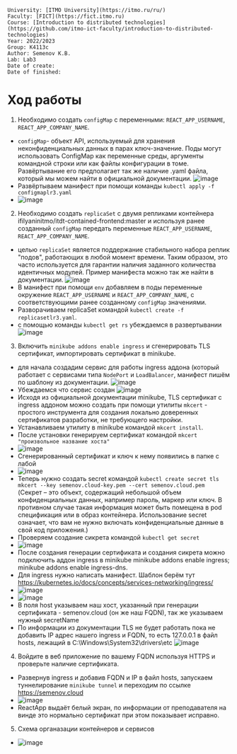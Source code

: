 ```
University: [ITMO University](https://itmo.ru/ru/)
Faculty: [FICT](https://fict.itmo.ru)
Course: [Introduction to distributed technologies](https://github.com/itmo-ict-faculty/introduction-to-distributed-technologies)
Year: 2022/2023
Group: К4113с
Author: Semenov K.B.
Lab: Lab3
Date of create:   
Date of finished: 
```
# Ход работы
1. Необходимо создать `configMap` с переменными: `REACT_APP_USERNAME`, `REACT_APP_COMPANY_NAME`.
- `configMap`- объект API, используемый для хранения неконфиденциальных данных в парах ключ-значение. Поды могут использовать ConfigMap как переменные среды, аргументы командной строки или как файлы конфигурации в томе. Развёртывание его предполагает так же наличие .yaml файла, который мы можем найти в официальной документации.
![image](https://user-images.githubusercontent.com/121423344/209566895-e0ae1586-a979-425f-9ca9-991b75ea84e7.png)
- Развёртываем манифест при помощи команды `kubectl apply -f configmaplr3.yaml`
- ![image](https://user-images.githubusercontent.com/121423344/209568107-a690fc3b-cf4e-41c5-9311-b973183596de.png)
2. Необходимо создать `replicaSet` с двумя репликами контейнера ifilyaninitmo/itdt-contained-frontend:master и используя ранее созданный `configMap` передать переменные `REACT_APP_USERNAME`, `REACT_APP_COMPANY_NAME`.
- целью `replicaSet` является поддержание стабильного набора реплик "подов", работающих в любой момент времени. Таким образом, это часто используется для гарантии наличия заданного количества идентичных модулей. Пример манифеста можно так же найти в документации.
![image](https://user-images.githubusercontent.com/121423344/209571542-fafd94a2-cff6-491b-aef8-5b98afa150fa.png)
- В манифест при помощи `env` добавляем в поды переменные окружение `REACT_APP_USERNAME` и `REACT_APP_COMPANY_NAME`, с соответствующими ранее созданному `configMap` значениями.
- Разворачиваем replicaSet командой `kubectl create -f replicasetlr3.yaml`.
- с помощью команды `kubectl get rs` убеждаемся в развертывании ![image](https://user-images.githubusercontent.com/121423344/209644448-fc91de9e-eb31-431b-b06e-d2688e01286a.png)
3. Включить `minikube addons enable ingress` и сгенерировать TLS сертификат, импортировать сертификат в minikube.
- для начала создадим сервис для работы ingress аддона (который работает с сервисами типа `NodePort` и `LoadBalancer`, манифест пишём по шаблону из документации.
![image](https://user-images.githubusercontent.com/121423344/209572937-c42f7d07-fea9-43c3-b90c-0660557ac865.png)
- Убеждаемся что сервис создан ![image](https://user-images.githubusercontent.com/121423344/209644154-21465d0d-480d-4d10-b689-762cc2f057e8.png)
- Исходя из официальной документации minikube, TLS сертификат с ingress аддоном можно создать при помощи утилиты `mkcert` - простого инструмента для создания локально доверенных сертификатов разработки, не требующего настройки.
- Устанавливаем утилиту в minikube командой `mkcert install`.
- После установки генерируем сертификат командой `mkcert "произвольное название хоста"`
- ![image](https://user-images.githubusercontent.com/121423344/209646741-938a2842-514d-4ee1-abe7-fa0948302258.png)
- Сгенерированный сертификат и ключ к нему появились в папке с лабой
- ![image](https://user-images.githubusercontent.com/121423344/209646224-12d34434-f91e-4f96-a8d2-f41a0f9db44e.png)
- Теперь нужно создать secret командой `kubectl create secret tls mkcert --key semenov.cloud-key.pem --cert semenov.cloud.pem` (Секрет – это объект, содержащий небольшой объем конфиденциальных данных, например пароль, маркер или ключ. В противном случае такая информация может быть помещена в pod спецификация или в образ контейнера. Использование secret означает, что вам не нужно включать конфиденциальные данные в свой код приложения.)
- Проверяем создание сикрета командой `kubectl get secret`
- ![image](https://user-images.githubusercontent.com/121423344/209646921-82f4833e-9753-4507-9c83-a1ff6b1c7c63.png)
- После создания генерации сертификата и создания сикрета можно подключить аддон ingress в minikube
minikube addons enable ingress; 
minikube addons enable ingress-dns.
- Для ingress нужно написать манифест. Шаблон берём тут https://kubernetes.io/docs/concepts/services-networking/ingress/
- ![image](https://user-images.githubusercontent.com/121423344/209647900-ccf463b6-5ff7-4eff-8920-ebf1045dd296.png)
- ![image](https://user-images.githubusercontent.com/121423344/209648650-0f8fcdb5-c12b-45ac-ae92-75def7badff9.png)
- В поля host указываем наш хост, указанный при генерации сертификата - semenov.cloud (он же наш FQDN), так же указываем нужный secretName
- По информации из документации TLS не будет работать пока не добавить IP адрес нашего ingress и FQDN, то есть 127.0.0.1 в файл hosts, лежащий в C:\Windows\System32\drivers\etc
![image](https://user-images.githubusercontent.com/121423344/209648396-860c4738-9b8c-48b6-ade8-9abb1ed30a76.png)
4. Войдите в веб приложение по вашему FQDN используя HTTPS и проверьте наличие сертификата.
- Развернув ingress и добавив FQDN и IP в файл hosts, запускаем туннелирование `minikube tunnel` и переходим по ссылке https://semenov.cloud
- ![image](https://user-images.githubusercontent.com/121423344/209717149-d4670797-0129-4a65-b657-12bf009e1d4e.png)
- ReactApp выдаёт белый экран, по информации от преподавателя на винде это нормально сертификат при этом показывает исправно.
5. Схема органазации контейнеров и сервисов
- ![image](https://user-images.githubusercontent.com/121423344/209831238-62de9942-0ca8-4774-a4a6-3b8274fa1112.png)

